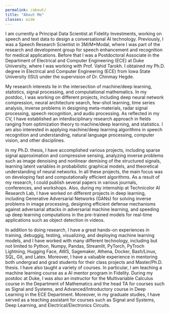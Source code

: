 ```yaml
---
permalink: /about/
title: "About Me"
classes: wide
---
```


I am currently a Principal Data Scientist at Fidelity Investments, working on speech and text data to design a conversational
AI technology. Previously, I was a Speech Research Scientist in 3M/M*Modal, where I was part of the research and development group for speech enhancement and recognition for medical applications. Before that 
I was a Postdoctoral Associate in the Department of Electrical and Computer
Engineering (ECE) at Duke University, where I was working with Prof. Vahid Tarokh. I obtained my
Ph.D. degree in Electrical and Computer Engineering (ECE) from Iowa State University (ISU) under the
supervision of Dr. Chinmay Hegde.

My research interests lie in the intersection of machine/deep learning, statistics, signal processing, and
computational mathematics. In my postdoc, I was working on different projects, including deep neural
network compression, neural architecture search, few-shot learning, time series analysis, inverse problems
in designing meta-materials, radar signal processing, speech recognition, and audio processing. As reflected
in my CV, I have established an interdisciplinary research approach in fields ranging from optimization
theory to machine/deep learning, and statistics. I am also interested in applying machine/deep learning
algorithms in speech recognition and understanding, natural language processing, computer vision, and other disciplines.

In my Ph.D. thesis, I have accomplished various projects, including sparse signal approximation
and compressive sensing, analyzing inverse problems such as image denoising and nonlinear demixing
of the structured signals, learning latent variables in probabilistic graphical models, and theoretical
understanding of neural networks. In all these projects, the main focus was on developing fast and
computationally efficient algorithms. As a result of my research, I could publish several papers in various
journals, conferences, and workshops. Also, during my internship at Technicolor AI Research Lab, I have
worked on different projects in deep learning, including Generative Adversarial Networks (GANs) for
solving inverse problems in image processing, designing efficient defense mechanisms against adversarial
attacks in adversarial machine learning, and speeding up deep learning computations in the pre-trained
models for real-time applications such as object detection in videos.

In addition to doing research, I have a great hands-on experiences in training, debuggig, testing, visualizing, and deploying machine learning models, and I have worked with many different technology, including but not limited to Python, Numpy, Pandas, Streamlit, PyTorch, PyTroch Lightning, Hugging Face, AWS, Sagemaker, Athena, Docker, Bash/Linux, SQL, Git, and Latex. Moreover, I have a valuable experience in mentoring both undergrad and grad students for their class projects and Master/Ph.D. thesis. I have also taught a variety of courses. In particular, I am teaching a machine learning course as a AI mentor program in Fidelity. During my postdoc at Duke, I was also an instructor for the Multivariable Calculus course in the Department of Mathematics and the head TA for courses such as Signal and Systems, and Advanced/Introductory course in Deep Learning in the ECE Department. Moreover, in my graduate studies, I have served as a teaching assistant for courses such as Signal and Systems, Deep Learning, and Electrical/Electronics Circuits. 
